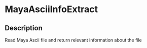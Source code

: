 # MayaAsciiInfoExtract
## Description
Read Maya Ascii file and return relevant information about the file

